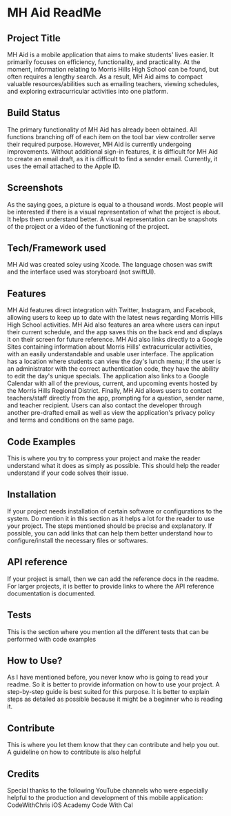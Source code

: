 # MH Aid ReadMe

## Project Title
MH Aid is a mobile application that aims to make students' lives easier. It primarily focuses on efficiency, functionality, and practicality. At the moment, information relating to Morris Hills High School can be found, but often requires a lengthy search. As a result, MH Aid aims to compact valuable resources/abilities such as emailing teachers, viewing schedules, and exploring extracurricular activities into one platform.

## Build Status
The primary functionality of MH Aid has already been obtained. All functions branching off of each item on the tool bar view controller serve their required purpose. However, MH Aid is currently undergoing improvements. Without additional sign-in features, it is difficult for MH Aid to create an email draft, as it is difficult to find a sender email. Currently, it uses the email attached to the Apple ID.

## Screenshots
As the saying goes, a picture is equal to a thousand words. Most people will be interested if there is a visual representation of what the project is about. It helps them understand better. A visual representation can be snapshots of the project or a video of the functioning of the project.

## Tech/Framework used
MH Aid was created soley using Xcode. The language chosen was swift and the interface used was storyboard (not swiftUI).

## Features
MH Aid features direct integration with Twitter, Instagram, and Facebook, allowing users to keep up to date with the latest news regarding Morris Hills High School activities. MH Aid also features an area where users can input their current schedule, and the app saves this on the back end and displays it on their screen for future reference. MH Aid also links directly to a Google Sites containing information about Morris Hills' extracurricular activities, with an easily understandable and usable user interface. The application has a location where students can view the day's lunch menu; if the user is an administrator with the correct authentication code, they have the ability to edit the day's unique specials. The application also links to a Google Calendar with all of the previous, current, and upcoming events hosted by the Morris Hills Regional District. Finally, MH Aid allows users to contact teachers/staff directly from the app, prompting for a question, sender name, and teacher recipient. Users can also contact the developer through another pre-drafted email as well as view the application's privacy policy and terms and conditions on the same page.

## Code Examples
This is where you try to compress your project and make the reader understand what it does as simply as possible. This should help the reader understand if your code solves their issue.

## Installation
If your project needs installation of certain software or configurations to the system. Do mention it in this section as it helps a lot for the reader to use your project. The steps mentioned should be precise and explanatory.  If possible, you can add links that can help them better understand how to configure/install the necessary files or softwares.

## API reference
If your project is small, then we can add the reference docs in the readme. For larger projects, it is better to provide links to where the API reference documentation is documented.

## Tests
This is the section where you mention all the different tests that can be performed with code examples

## How to Use?
As I have mentioned before, you never know who is going to read your readme. So it is better to provide information on how to use your project. A step-by-step guide is best suited for this purpose. It is better to explain steps as detailed as possible because it might be a beginner who is reading it.

## Contribute
This is where you let them know that they can contribute and help you out. A guideline on how to contribute is also helpful

## Credits
Special thanks to the following YouTube channels who were especially helpful to the production and development of this mobile application:
CodeWithChris
iOS Academy
Code With Cal
